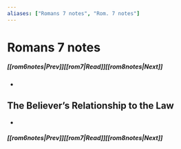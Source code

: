 ```yaml
---
aliases: ["Romans 7 notes", "Rom. 7 notes"]
---
```

# Romans 7 notes
##### <span class=arrow-left></span>[[rom6notes|Prev]]<span class=navigation-separator></span>[[rom7|Read]]<span class=navigation-separator></span>[[rom8notes|Next]]<span class=arrow-right></span>
- 
## The Believer’s Relationship to the Law
- 
##### <span class=arrow-left></span>[[rom6notes|Prev]]<span class=navigation-separator></span>[[rom7|Read]]<span class=navigation-separator></span>[[rom8notes|Next]]<span class=arrow-right></span>